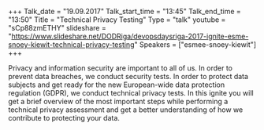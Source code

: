 +++
Talk_date = "19.09.2017"
Talk_start_time = "13:45"
Talk_end_time = "13:50"
Title = "Technical Privacy Testing"
Type = "talk"
youtube = "sCp88zmETHY"
slideshare = "https://www.slideshare.net/DODRiga/devopsdaysriga-2017-ignite-esme-snoey-kiewit-technical-privacy-testing"
Speakers = ["esmee-snoey-kiewit"]
+++

<p>Privacy and information security are important to all of us. In order to prevent data breaches, we conduct security tests. In order to protect data subjects and get ready for the new European-wide data protection regulation (GDPR), we conduct technical privacy tests. In this ignite you will get a brief overview of the most important steps while performing a technical privacy assessment and get a better understanding of how we contribute to protecting your data.</p>